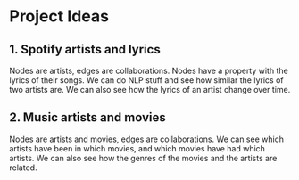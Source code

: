 # Project Ideas

## 1. Spotify artists and lyrics

Nodes are artists, edges are collaborations. Nodes have a property with the lyrics of their songs. We can do NLP stuff and see how similar the lyrics of two artists are. We can also see how the lyrics of an artist change over time.

## 2. Music artists and movies

Nodes are artists and movies, edges are collaborations. We can see which artists have been in which movies, and which movies have had which artists. We can also see how the genres of the movies and the artists are related.
